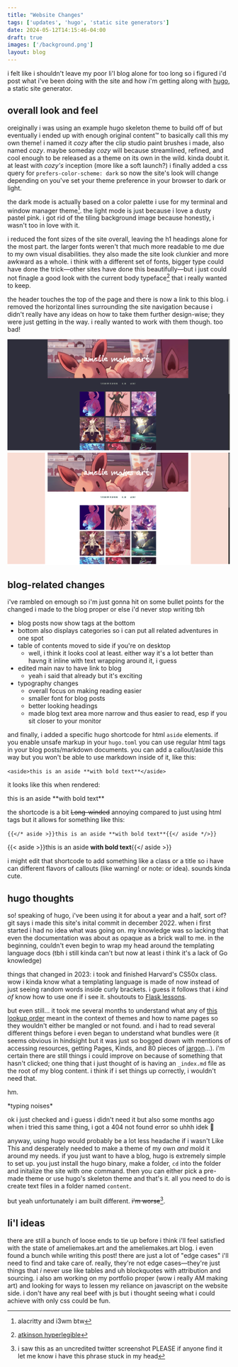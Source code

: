 ```yaml
---
title: "Website Changes"
tags: ['updates', 'hugo', 'static site generators']
date: 2024-05-12T14:15:46-04:00
draft: true
images: ['/background.png'] 
layout: blog
---
```


i felt like i shouldn't leave my poor li'l blog alone for too long so i figured i'd post what i've been doing with the site and how i'm getting along with [hugo](https://gohugo.io "hugo's homepage"), a static site generator. 

## overall look and feel

oreiginally i was using an example hugo skeleton theme to build off of but eventually i ended up with enough original content™ to basically call this my own theme! i named it *cozy* after the clip studio paint brushes i made, also named *cozy*. maybe someday *cozy* will because streamlined, refined, and cool enough to be released as a theme on its own in the wild. kinda doubt it. at least with *cozy's* inception (more like a soft launch?) i finally added a css query for `prefers-color-scheme: dark` so now the site's look will change depending on you've set your theme preference in your browser to dark or light. 

the dark mode is actually based on a color palette i use for my terminal and window manager theme[^1]. the light mode is just because i love a dusty pastel pink. i got rid of the tiling background image because honestly, i wasn't too in love with it.

i reduced the font sizes of the site overall, leaving the h1 headings alone for the most part. the larger fonts weren't that much more readable to me due to my own visual disabilities. they also made the site look clunkier and more awkward as a whole. i think with a different set of fonts, bigger type could have done the trick—other sites have done this beautifully—but i just could not finagle a good look with the current body typeface[^2] that i really wanted to keep. 

the header touches the top of the page and there is now a link to this blog. i removed the horizontal lines surrounding the site navigation because i didn't really have any ideas on how to take them further design-wise; they were just getting in the way. i really wanted to work with them though. too bad!

![dark theme front page](home-dark.png "dark theme home page")
![light theme front page](home-light.png "light theme home page")

## blog-related changes 

i've rambled on emough so i'm just gonna hit on some bullet points for the changed i made to the blog proper or else i'd never stop writing tbh
- blog posts now show tags at the bottom 
- bottom also displays categories so i can put all related adventures in one spot  
- table of contents moved to side if you're on desktop
  - well, i think it looks cool at least. either way it's a lot better than havng it inline with text wrapping around it, i guess
- edited main nav to have link to blog
  - yeah i said that already but it's exciting
- typography changes
  - overall focus on making reading easier
  - smaller font for blog posts
  - better looking headings
  - made blog text area more narrow and thus easier to read, esp if you sit closer to your monitor

and finally, i added a specific hugo shortcode for html `aside` elements. if you enable unsafe markup in your `hugo.toml` you can use regular html tags in your blog posts/markdown documents. you can add a callout/aside this way but you won't be able to use markdown inside of it, like this: 

`<aside>this is an aside **with bold text**</aside>`

it looks like this when rendered: 
<aside>this is an aside **with bold text** </aside>

the shortcode is a bit ~~Long-winded~~ annoying compared to just using html tags but it allows for something like this:

`{{</* aside >}}this is an aside **with bold text**{{</ aside */>}}`

{{< aside >}}this is an aside **with bold text**{{</ aside >}}

i might edit that shortcode to add something like a class or a title so i have can different flavors of callouts (like warning! or note: or idea). sounds kinda cute.

## hugo thoughts 
so! speaking of hugo, i've been using it for about a year and a half, sort of? git says i made this site's inital commit in december 2022. when i first started i had no idea what was going on. my knowledge was so lacking that even the documentation was about as opaque as a brick wall to me. in the beginning, couldn't even begin to wrap my head around the templating language docs (tbh i still kinda can't but now at least i think it's a lack of Go knowledge)

things that changed in 2023: i took and finished Harvard's CS50x class. wow i kinda know what a templating language is made of now instead of just seeing random words inside curly brackets. i guess it follows that i *kind of* know how to use one if i see it. shoutouts to [Flask lessons](https://flask.palletsprojects.com/en/3.0.x/tutorial/templates/ "flash templating documentation").

but even still... it took me several months to understand what any of [this lookup order](https://gohugo.io/templates/lookup-order/ "hugo template lookup order documentation") meant in the context of themes and how to name pages so they wouldn't either be mangled or not found. and i had to read several different things before i even began to understand what bundles were (it seems obvious in hindsight but it was just so bogged down with mentions of accessing resources, getting Pages, Kinds, and 80 pieces of [jargon](https://gohugo.io/getting-started/glossary/ "hugo glossary")...). i'm certain there are still things i could improve on because of something that hasn't clicked; one thing that i just thought of is having an `_index.md` file as the root of my blog content. i think if i set things up correctly, i wouldn't need that.

hm.

\*typing noises*

ok i just checked and i guess i didn't need it but also some months ago when i tried this same thing, i got a 404 not found error so uhhh idek :woozy_face:

anyway, using hugo would probably be a lot less headache if i wasn't Like This and desperately needed to make a theme of my own *and* mold it around my needs. if you just want to have a blog, hugo is extremely simple to set up. you just install the hugo binary, make a folder, `cd` into the folder and initalize the site with one command. then you can either pick a pre-made theme or use hugo's skeleton theme and that's it. all you need to do is create text files in a folder named `content`.

but yeah unfortunately i am built different. ~~i'm worse~~[^3]. 

## li'l ideas
there are still a bunch of loose ends to tie up before i think i'll feel satisfied with the state of ameliemakes.art and the ameliemakes.art blog. i even found a bunch while writing this post! there are just a lot of "edge cases" i'll need to find and take care of. really, they're not edge cases—they're just things that *i* never use like tables and uh blockquotes with attribution and sourcing. i also am working on my portfolio proper (wow i really AM making art) and looking for ways to lessen my reliance on javascript on the website side. i don't have any real beef with js but i thought seeing what i could achieve with only css could be fun.

[^1]: alacritty and i3wm btw
[^2]: [atkinson hyperlegible](https://brailleinstitute.org/freefont "braill institute")
[^3]: i saw this as an uncredited twitter screenshot PLEASE if anyone find it let me know i have this phrase stuck in my head
